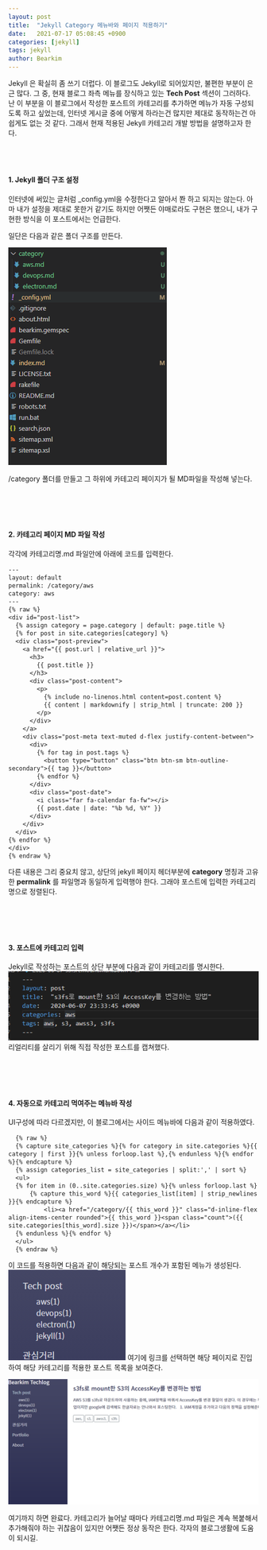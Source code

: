```yaml
---
layout: post
title:  "Jekyll Category 메뉴바와 페이지 적용하기"
date:   2021-07-17 05:08:45 +0900
categories: [jekyll]
tags: jekyll
author: Bearkim
---
```


Jekyll 은 확실히 좀 쓰기 더럽다. 이 블로그도 Jekyll로 되어있지만, 불편한 부분이 은근 많다. 그 중, 현재 블로그 좌측 메뉴를 장식하고 있는 **Tech Post** 섹션이 그러하다. 
난 이 부분을 이 블로그에서 작성한 포스트의 카테고리를 추가하면 메뉴가 자동 구성되도록 하고 싶었는데, 인터넷 게시글 중에 어떻게 하라는건 많지만 제대로 동작하는건 아쉽게도 없는 것 같다. 그래서 현재 적용된 Jekyll 카테고리 개발 방법을 설명하고자 한다.

  
## &nbsp;
#### 1. Jekyll 폴더 구조 설정

인터넷에 써있는 글처럼 _config.yml을 수정한다고 알아서 쫜 하고 되지는 않는다.
아마 내가 설정을 제대로 못한거 같기도 하지만 어쨋든 야매로라도 구현은 했으니, 내가 구현한 방식을 이 포스트에서는 언급한다.

일단은 다음과 같은 폴더 구조를 만든다.

![category 폴더 구조](/assets/posts/2021-07-17/01.png)

/category 폴더를 만들고 그 하위에 카테고리 페이지가 될 MD파일을 작성해 넣는다.

# &nbsp;
#### 2. 카테고리 페이지 MD 파일 작성

각각에 카테고리명.md 파일안에 아래에 코드를 입력한다.
```
---
layout: default
permalink: /category/aws
category: aws
---
{% raw %}
<div id="post-list">
  {% assign category = page.category | default: page.title %}
  {% for post in site.categories[category] %}
  <div class="post-preview">
    <a href="{{ post.url | relative_url }}">
      <h3>
        {{ post.title }}
      </h3>
      <div class="post-content">
        <p>
          {% include no-linenos.html content=post.content %}
          {{ content | markdownify | strip_html | truncate: 200 }}
        </p> 
      </div>
    </a>
    <div class="post-meta text-muted d-flex justify-content-between">
      <div>
        {% for tag in post.tags %}
          <button type="button" class="btn btn-sm btn-outline-secondary">{{ tag }}</button>
        {% endfor %}
      </div>
      <div class="post-date">
        <i class="far fa-calendar fa-fw"></i>
        {{ post.date | date: "%b %d, %Y" }}
      </div>
    </div>
  </div> 
{% endfor %}
</div>
{% endraw %}
```

다른 내용은 그리 중요치 않고, 상단의 jekyll 페이지 헤더부분에 **category** 명칭과 고유한 **permalink** 를 파일명과 동일하게 입력행야 한다. 그래야 포스트에 입력한 카테고리명으로 정렬된다.

# &nbsp;
#### 3. 포스트에 카테고리 입력
Jekyll로 작성하는 포스트의 상단 부분에 다음과 같이 카테고리를 명시한다.
![post 상단 카테고리 입력](/assets/posts/2021-07-17/02.png)
리얼리티를 살리기 위해 직접 작성한 포스트를 캡쳐했다.


# &nbsp;
#### 4. 자동으로 카테고리 먹여주는 메뉴바 작성

UI구성에 따라 다르겠지만, 이 블로그에서는 사이드 메뉴바에 다음과 같이 적용하였다.
```
  {% raw %}
  {% capture site_categories %}{% for category in site.categories %}{{ category | first }}{% unless forloop.last %},{% endunless %}{% endfor %}{% endcapture %}
  {% assign categories_list = site_categories | split:',' | sort %}
  <ul>
  {% for item in (0..site.categories.size) %}{% unless forloop.last %}
      {% capture this_word %}{{ categories_list[item] | strip_newlines }}{% endcapture %}
          <li><a href="/category/{{ this_word }}" class="d-inline-flex align-items-center rounded">{{ this_word }}<span class="count">({{ site.categories[this_word].size }})</span></a></li>
  {% endunless %}{% endfor %}
  </ul>
  {% endraw %}
```


이 코드를 적용하면 다음과 같이 해당되는 포스트 개수가 포함된 메뉴가 생성된다.
![category 폴더 구조](/assets/posts/2021-07-17/03.png)
여기에 링크를 선택하면 해당 페이지로 진입하여 해당 카테고리를 적용한 포스트 목록을 보여준다.

![category 폴더 구조](/assets/posts/2021-07-17/04.png)

여기까지 하면 완료다. 카테고리가 늘어날 때마다 카테고리명.md 파일은 계속 복붙해서 추가해줘야 하는 귀찮음이 있지만 어쨋든 정상 동작은 한다. 각자의 블로그생활에 도움이 되시길.

